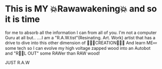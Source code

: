 # This is MY 💥Rawawakening💥 and so it is time 
for me to absorb all the information I can 
from all of you. I'm not a computer Guru at all but..
....I am a "R.A.W.tist"(Resinating. Art. Work) artist
that has a drive to dive into this other dimension of
           🔅🔅🔅CREATION🔅🔅🔅
And learn ME💤 some tech so I can evolve my high 
voltage zapped wood into an Autobot and "R🙂🙃L OUT"
some RAWer than RAW wood!

JUST R.A.W
